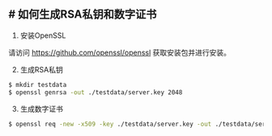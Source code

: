 ## # 如何生成RSA私钥和数字证书

1. 安装OpenSSL

请访问 https://github.com/openssl/openssl 获取安装包并进行安装。

2. 生成RSA私钥

```sh
$ mkdir testdata
$ openssl genrsa -out ./testdata/server.key 2048
```

3. 生成数字证书

```sh
$ openssl req -new -x509 -key ./testdata/server.key -out ./testdata/server.pem -days 365
```
